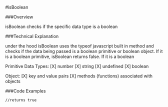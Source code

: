 #isBoolean

###Overview

isBoolean checks if the specific data type is a boolean

###Technical Explanation

under the hood isBoolean uses the typeof javascript built in method and checks if the data being passed is a boolean primitive or boolean object. If it is a boolean primitive, isBoolean returns false. If it is a boolean 

Primitive Data Types:
[X] number
[X] string
[X] undefined
[X] boolean

Object:
[X] key and value pairs
[X] methods (functions) associated with objects

###Code Examples
```_.isBoolean(null);
//returns true
```


